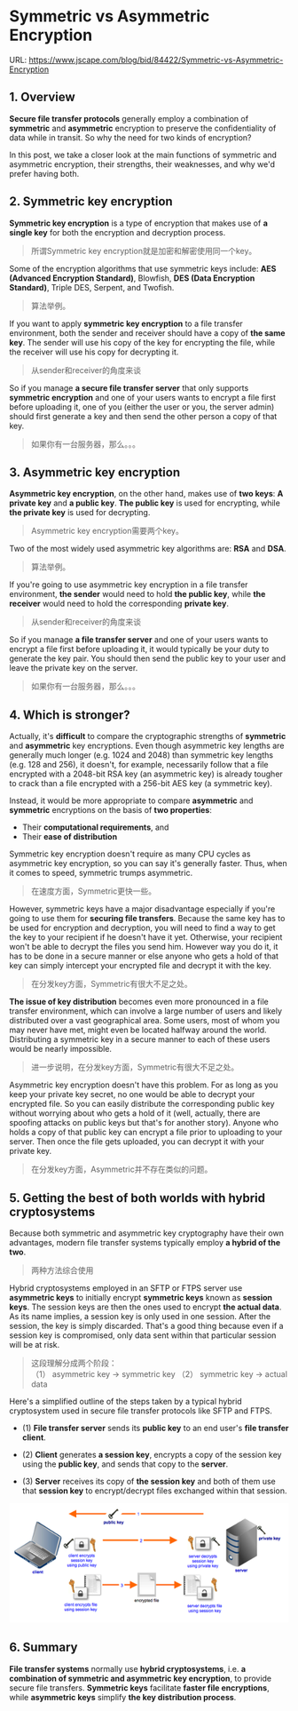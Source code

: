 # Symmetric vs Asymmetric Encryption

URL: https://www.jscape.com/blog/bid/84422/Symmetric-vs-Asymmetric-Encryption

## 1. Overview

**Secure file transfer protocols** generally employ a combination of **symmetric** and **asymmetric** encryption to preserve the confidentiality of data while in transit. So why the need for two kinds of encryption? 

In this post, we take a closer look at the main functions of symmetric and asymmetric encryption, their strengths, their weaknesses, and why we'd prefer having both.

## 2. Symmetric key encryption

**Symmetric key encryption** is a type of encryption that makes use of **a single key** for both the encryption and decryption process. 

> 所谓Symmetric key encryption就是加密和解密使用同一个key。

Some of the encryption algorithms that use symmetric keys include: **AES (Advanced Encryption Standard)**, Blowfish, **DES (Data Encryption Standard)**, Triple DES, Serpent, and Twofish. 

> 算法举例。

If you want to apply **symmetric key encryption** to a file transfer environment, both the sender and receiver should have a copy of **the same key**. The sender will use his copy of the key for encrypting the file, while the receiver will use his copy for decrypting it. 

> 从sender和receiver的角度来谈

So if you manage **a secure file transfer server** that only supports **symmetric encryption** and one of your users wants to encrypt a file first before uploading it, one of you (either the user or you, the server admin) should first generate a key and then send the other person a copy of that key. 

> 如果你有一台服务器，那么。。。

## 3. Asymmetric key encryption

**Asymmetric key encryption**, on the other hand, makes use of **two keys**: **A private key** and **a public key**. **The public key** is used for encrypting, while **the private key** is used for decrypting. 

> Asymmetric key encryption需要两个key。

Two of the most widely used asymmetric key algorithms are: **RSA** and **DSA**.

> 算法举例。

If you're going to use asymmetric key encryption in a file transfer environment, **the sender** would need to hold **the public key**, while **the receiver** would need to hold the corresponding **private key**. 

> 从sender和receiver的角度来谈

So if you manage **a file transfer server** and one of your users wants to encrypt a file first before uploading it, it would typically be your duty to generate the key pair. You should then send the public key to your user and leave the private key on the server.

> 如果你有一台服务器，那么。。。

## 4. Which is stronger?

Actually, it's **difficult** to compare the cryptographic strengths of **symmetric** and **asymmetric** key encryptions. Even though asymmetric key lengths are generally much longer (e.g. 1024 and 2048) than symmetric key lengths (e.g. 128 and 256), it doesn't, for example, necessarily follow that a file encrypted with a 2048-bit RSA key (an asymmetric key) is already tougher to crack than a file encrypted with a 256-bit AES key (a symmetric key). 

Instead, it would be more appropriate to compare **asymmetric** and **symmetric** encryptions on the basis of **two properties**:

- Their **computational requirements**, and
- Their **ease of distribution**

Symmetric key encryption doesn't require as many CPU cycles as asymmetric key encryption, so you can say it's generally faster. Thus, when it comes to speed, symmetric trumps asymmetric. 

> 在速度方面，Symmetric更快一些。

However, symmetric keys have a major disadvantage especially if you're going to use them for **securing file transfers**. Because the same key has to be used for encryption and decryption, you will need to find a way to get the key to your recipient if he doesn't have it yet. Otherwise, your recipient won't be able to decrypt the files you send him. However way you do it, it has to be done in a secure manner or else anyone who gets a hold of that key can simply intercept your encrypted file and decrypt it with the key.

> 在分发key方面，Symmetric有很大不足之处。

**The issue of key distribution** becomes even more pronounced in a file transfer environment, which can involve a large number of users and likely distributed over a vast geographical area. Some users, most of whom you may never have met, might even be located halfway around the world. Distributing a symmetric key in a secure manner to each of these users would be nearly impossible.

> 进一步说明，在分发key方面，Symmetric有很大不足之处。

Asymmetric key encryption doesn't have this problem. For as long as you keep your private key secret, no one would be able to decrypt your encrypted file. So you can easily distribute the corresponding public key without worrying about who gets a hold of it (well, actually, there are spoofing attacks on public keys but that's for another story). Anyone who holds a copy of that public key can encrypt a file prior to uploading to your server. Then once the file gets uploaded, you can decrypt it with your private key.  

> 在分发key方面，Asymmetric并不存在类似的问题。

## 5. Getting the best of both worlds with hybrid cryptosystems

Because both symmetric and asymmetric key cryptography have their own advantages, modern file transfer systems typically employ **a hybrid of the two**. 

> 两种方法综合使用

Hybrid cryptosystems employed in an SFTP or FTPS server use **asymmetric keys** to initially encrypt **symmetric keys** known as **session keys**. The session keys are then the ones used to encrypt **the actual data**. As its name implies, a session key is only used in one session. After the session, the key is simply discarded. That's a good thing because even if a session key is compromised, only data sent within that particular session will be at risk. 

> 这段理解分成两个阶段：  
> （1） asymmetric key -> symmetric key
> （2） symmetric key -> actual data

Here's a simplified outline of the steps taken by a typical hybrid cryptosystem used in secure file transfer protocols like SFTP and FTPS. 

- (1) **File transfer server** sends its **public key** to an end user's **file transfer client**.

- (2) **Client** generates **a session key**, encrypts a copy of the session key using the **public key**, and sends that copy to the **server**.

- (3) **Server** receives its copy of **the session key** and both of them use that **session key** to encrypt/decrypt files exchanged within that session.

![](images/hybrid_cryptosystem_used_in_file_transfer.png)


## 6. Summary

**File transfer systems** normally use **hybrid cryptosystems**, i.e. **a combination of symmetric and asymmetric key encryption**, to provide secure file transfers. **Symmetric keys** facilitate **faster file encryptions**, while **asymmetric keys** simplify **the key distribution process**. 


